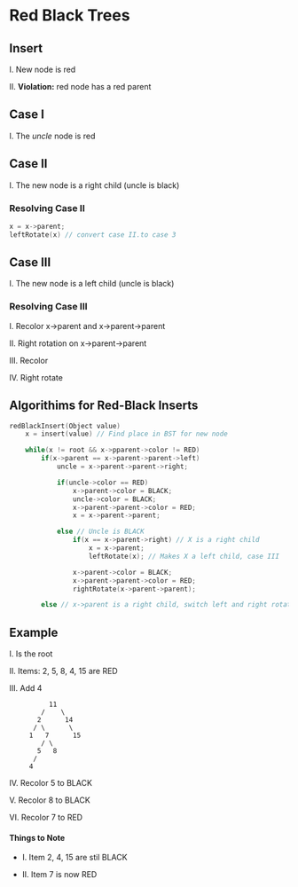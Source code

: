 # Red Black Trees
## Insert
  I. New node is red

  II. **Violation:** red node has a red parent

## Case I
  I. The *uncle* node is red

## Case II
  I. The new node is a right child (uncle is black)

### Resolving Case II
```c++
x = x->parent;
leftRotate(x) // convert case II.to case 3
```

## Case III
  I. The new node is a left child (uncle is black)

### Resolving Case III
  I. Recolor x->parent and x->parent->parent

  II. Right rotation on x->parent->parent

  III. Recolor

  IV. Right rotate

## Algorithims for Red-Black Inserts
```c++
redBlackInsert(Object value)
	x = insert(value) // Find place in BST for new node

	while(x != root && x->pparent->color != RED)
		if(x->parent == x->parent->parent->left)
			uncle = x->parent->parent->right;

			if(uncle->color == RED)
				x->parent->color = BLACK;
				uncle->color = BLACK;
				x->parent->parent->color = RED;
				x = x->parent->parent;

			else // Uncle is BLACK
				if(x == x->parent->right) // X is a right child
					x = x->parent;
					leftRotate(x); // Makes X a left child, case III

				x->parent->color = BLACK;
				x->parent->parent->color = RED;
				rightRotate(x->parent->parent);

		else // x->parent is a right child, switch left and right rotations
```

## Example
  I. Is the root

  II. Items: 2, 5, 8, 4, 15 are RED

  III. Add 4
```
          11
        /    \
       2      14
      / \      \
     1   7      15
        / \
       5   8  
      /
     4
```
  IV. Recolor 5 to BLACK

  V. Recolor 8 to BLACK

  VI. Recolor 7 to RED


#### Things to Note
 * I. Item 2, 4, 15 are stil BLACK

 * II. Item 7 is now RED






   
